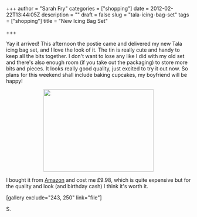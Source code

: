+++
author = "Sarah Fry"
categories = ["shopping"]
date = 2012-02-22T13:44:05Z
description = ""
draft = false
slug = "tala-icing-bag-set"
tags = ["shopping"]
title = "New Icing Bag Set"

+++


Yay it arrived! This afternoon the postie came and delivered my new Tala icing bag set, and I love the look of it. The tin is really cute and handy to keep all the bits together. I don't want to lose any like I did with my old set and there's also enough room (if you take out the packaging) to store more bits and pieces. It looks really good quality, just excited to try it out now. So plans for this weekend shall include baking cupcakes, my boyfriend will be happy!
<p style="text-align: center;"><a href="https://yayfryday.com/images/2012/02/IMGP2438.jpg"><img class="size-medium wp-image-243 aligncenter" title="IMGP2438" src="https://yayfryday.com/images/2012/02/IMGP2438-300x225.jpg" alt="" width="300" height="225" /></a></p>
I bought it from <a href="http://www.amazon.co.uk/gp/product/B002U5C4ZC/ref=pd_lpo_k2_dp_sr_1?pf_rd_p=103612307&amp;pf_rd_s=lpo-top-stripe&amp;pf_rd_t=201&amp;pf_rd_i=B000EUKOMA&amp;pf_rd_m=A3P5ROKL5A1OLE&amp;pf_rd_r=17E9952TCET6ZSFR68AP" target="_blank">Amazon</a> and cost me £9.98, which is quite expensive but for the quality and look (and birthday cash) I think it's worth it.

[gallery exclude="243, 250" link="file"]

S.

